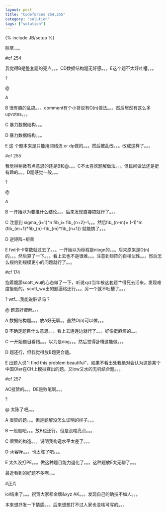 ```yaml
---
layout: post
title: "Codeforces 254,255"
category: "solution"
tags: ["solution"]
---
```

{% include JB/setup %}

除草。。。

#cf 254

我觉得B是整套题的亮点。。。CD数据结构题无好感。。。E这个题不太好吐槽。。。

?

@

A

B 很有趣的乱搞。。。comment有个小哥说有O(n)做法。。。然后居然有这么多upvotes。。。

C 暴力数据结构。。。

D 暴力数据结构。。。

E 这
个题本来是只能用网络流 or dp做的。。。然后被乱改。。。改成这样了。。。

#cf 255

我觉得稍微有点意思的还是B和@。。。C不太喜欢题解做法。。。但民间做法还是挺有趣的。。。D题感觉一般。。。

?

@

A

B 一开始以为要推什么结论。。。后来发现直接搞就行了。。。

C 注意到 sigma\_{i=1}^n fib\_i= fib\_{n+2}-1。。。然后fib\_{n-m}= (-1)^m (fib\_{m+1}\*fib\_{n}-fib\_{m}\*fib\_{n+1}) 就能搞了。。。

D 逆矩阵+矩乘

E fwt卡卡常数就过去了。。。一开始以为标程是nlogn的。。。后来原来是O(n)的。。。然后算了一下。。。看上去也不是很难。。。注意到矩阵的自相似性。。。然后怎么规约到规模更小的问题就行了。。。

#cf 174

抱着跪舔scott_wu的心态做了一下，听说xyz当年被这套题艹得死去活来。发现难度挺低的，scott_wu出的题逼格还行。。。另一个就不吐槽了。。。

? wtf....我能说脏话吗？

@ 题意好费解。。。

A 数据结构题。。。放A好无聊。。虽然O(n)可以做。。。

B 不确定题目什么意思。。。看上去连连边就行了。。。好像挺麻烦的。。。

C 一开始题目看错。。。以为是dag。。。然后觉得卧槽这能做。。。

D 题还行，但我觉得放B题更合适。

E 出题人说"I find this problem beautiful"，如果不看出处我绝对会认为这是某个中国OIer在CH上模拟赛出的题。又low又水的无机结合题。。。

#cf 257

AC挺赞的。。。DE是败笔啊。。。

? 

@ 太陈了吧。。。

A 很赞的题。。。但是题解没怎么证明的样子。。。

B 一般般吧。。。放B也还行，但是没啥亮点。。。

C 很赞的构造。。。说明我构造水平太差了。。。

D sb容斥。。。也太陈了吧。。。

E 太久没打PE。。。做这种题目能力退化了。。。这种题放E太无聊了。。。

最近看到的好题不多啊。。。

#正片

ioi结束了。。。祝贺大家都金牌&xyz AK。。。发现自己的确技不如人。。。

本来想抒发一下情感。。。后来想想打不过人家也没啥可写的。。。
